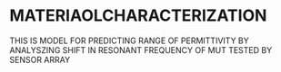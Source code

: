 # MATERIAOLCHARACTERIZATION
THIS IS MODEL FOR PREDICTING RANGE OF PERMITTIVITY BY ANALYSZING SHIFT IN RESONANT FREQUENCY OF MUT TESTED BY SENSOR ARRAY 
